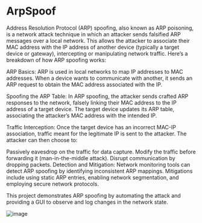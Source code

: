 # ArpSpoof
Address Resolution Protocol (ARP) spoofing, also known as ARP poisoning, is a network attack technique in which an attacker sends falsified ARP messages over a local network. This allows the attacker to associate their MAC address with the IP address of another device (typically a target device or gateway), intercepting or manipulating network traffic. Here’s a breakdown of how ARP spoofing works:

ARP Basics: ARP is used in local networks to map IP addresses to MAC addresses. When a device wants to communicate with another, it sends an ARP request to obtain the MAC address associated with the IP.

Spoofing the ARP Table: In ARP spoofing, the attacker sends crafted ARP responses to the network, falsely linking their MAC address to the IP address of a target device. The target device updates its ARP table, associating the attacker’s MAC address with the intended IP.

Traffic Interception: Once the target device has an incorrect MAC-IP association, traffic meant for the legitimate IP is sent to the attacker. The attacker can then choose to:

Passively eavesdrop on the traffic for data capture.
Modify the traffic before forwarding it (man-in-the-middle attack).
Disrupt communication by dropping packets.
Detection and Mitigation: Network monitoring tools can detect ARP spoofing by identifying inconsistent ARP mappings. Mitigations include using static ARP entries, enabling network segmentation, and employing secure network protocols.

This project demonstrates ARP spoofing by automating the attack and providing a GUI to observe and log changes in the network state.

![image](https://github.com/user-attachments/assets/a84401a4-c1f3-4643-b2f3-59755decdd6f)
